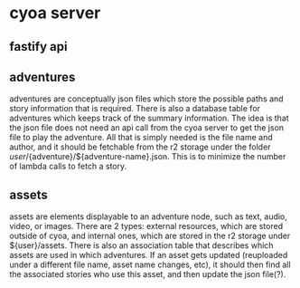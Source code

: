 # cyoa server

## fastify api

## adventures
adventures are conceptually json files which store the possible paths and story information that is required. There is also a database table for adventures which keeps track of the summary information. The idea is that the json file does not need an api call from the cyoa server to get the json file to play the adventure. All that is simply needed is the file name and author, and it should be fetchable from the r2 storage under the folder ${user}/${adventure}/${adventure-name}.json. This is to minimize the number of lambda calls to fetch a story.

## assets
assets are elements displayable to an adventure node, such as text, audio, video, or images. There are 2 types: external resources, which are stored outside of cyoa, and internal ones, which are stored in the r2 storage under ${user}/assets. There is also an association table that describes which assets are used in which adventures. If an asset gets updated (reuploaded under a different file name, asset name changes, etc), it should then find all the associated stories who use this asset, and then update the json file(?).
